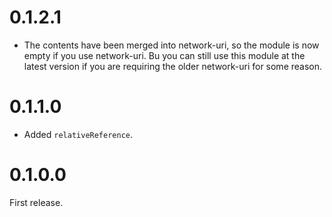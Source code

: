 # 0.1.2.1

* The contents have been merged into network-uri, so the module is now
  empty if you use network-uri. Bu you can still use this module at the
  latest version if you are requiring the older network-uri for some reason.

# 0.1.1.0

* Added `relativeReference`.

# 0.1.0.0

First release.
